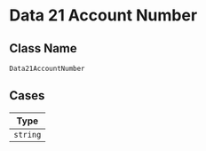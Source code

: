 
# Data 21 Account Number

## Class Name

`Data21AccountNumber`

## Cases

| Type |
|  --- |
| `string` |

